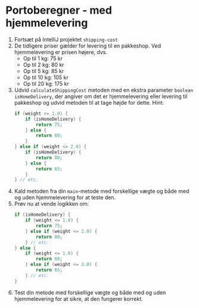 # Portoberegner - med hjemmelevering

1. Fortsæt på IntelliJ projektet `shipping-cost`
2. De tidligere priser gælder for levering til en pakkeshop. Ved hjemmelevering er prisen højere, dvs.
    - Op til 1 kg: 75 kr
    - Op til 2 kg: 80 kr
    - Op til 5 kg: 85 kr
    - Op til 10 kg: 105 kr
    - Op til 20 kg: 175 kr
6. Udvid `calculateShippingCost` metoden med en ekstra parameter `boolean isHomeDelivery`, der angiver om det er hjemmelevering eller levering til pakkeshop og udvid metoden til at tage højde for dette. Hint:
    ```java
    if (weight <= 1.0) {
        if (isHomeDelivery) {
            return 75;
        } else {
            return 60;
        }
    } else if (weight <= 2.0) {
        if (isHomeDelivery) {
            return 80;
        } else {
            return 65;
        }
    } // etc.
    ```
7. Kald metoden fra din `main`-metode med forskellige vægte og både med og uden hjemmelevering for at teste den.
8. Prøv nu at vende logikken om:
    ```java
    if (isHomeDelivery) {
        if (weight <= 1.0) {
            return 75;
        } else if (weight <= 2.0) {
            return 80;
        } // etc.
    } else {
        if (weight <= 1.0) {
            return 60;
        } else if (weight <= 2.0) {
            return 65;
        } // etc.
    }
    ```
9. Test din metode med forskellige vægte og både med og uden hjemmelevering for at sikre, at den fungerer korrekt.